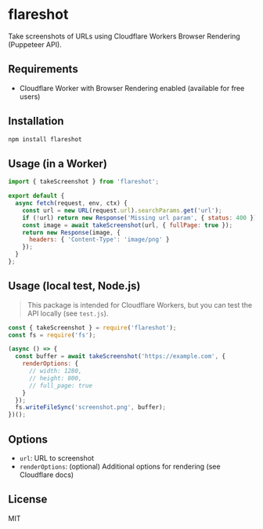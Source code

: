 # flareshot

Take screenshots of URLs using Cloudflare Workers Browser Rendering (Puppeteer API).

## Requirements
- Cloudflare Worker with Browser Rendering enabled (available for free users)

## Installation

```sh
npm install flareshot
```

## Usage (in a Worker)

```js
import { takeScreenshot } from 'flareshot';

export default {
  async fetch(request, env, ctx) {
    const url = new URL(request.url).searchParams.get('url');
    if (!url) return new Response('Missing url param', { status: 400 });
    const image = await takeScreenshot(url, { fullPage: true });
    return new Response(image, {
      headers: { 'Content-Type': 'image/png' }
    });
  }
};
```

## Usage (local test, Node.js)

> This package is intended for Cloudflare Workers, but you can test the API locally (see `test.js`).

```js
const { takeScreenshot } = require('flareshot');
const fs = require('fs');

(async () => {
  const buffer = await takeScreenshot('https://example.com', {
    renderOptions: {
      // width: 1280,
      // height: 800,
      // full_page: true
    }
  });
  fs.writeFileSync('screenshot.png', buffer);
})();
```

## Options
- `url`: URL to screenshot
- `renderOptions`: (optional) Additional options for rendering (see Cloudflare docs)

## License
MIT
